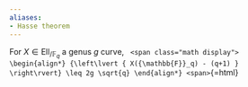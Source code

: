 ```yaml
---
aliases:
- Hasse theorem
---
```















For $X \in  \mathrm{Ell} _{/{\mathbb{F}}_q}$ a genus $g$ curve, `
<span class="math display">
\begin{align*}
{\left\lvert { X({\mathbb{F}}_q) - (q+1) } \right\rvert} \leq 2g \sqrt{q}
\end{align*}
<span>`{=html}

